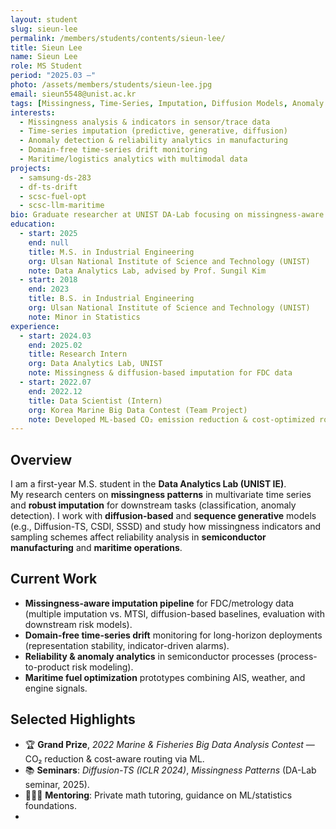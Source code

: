 ```yaml
---
layout: student
slug: sieun-lee
permalink: /members/students/contents/sieun-lee/
title: Sieun Lee
name: Sieun Lee
role: MS Student
period: "2025.03 —"
photo: /assets/members/students/sieun-lee.jpg
email: sieun5548@unist.ac.kr
tags: [Missingness, Time-Series, Imputation, Diffusion Models, Anomaly Detection, Manufacturing AI]
interests:
  - Missingness analysis & indicators in sensor/trace data
  - Time-series imputation (predictive, generative, diffusion)
  - Anomaly detection & reliability analytics in manufacturing
  - Domain-free time-series drift monitoring
  - Maritime/logistics analytics with multimodal data
projects:
  - samsung-ds-283
  - df-ts-drift
  - scsc-fuel-opt
  - scsc-llm-maritime
bio: Graduate researcher at UNIST DA-Lab focusing on missingness-aware time-series modeling (imputation, diffusion, anomaly detection) for semiconductor reliability and maritime analytics.
education:
  - start: 2025
    end: null
    title: M.S. in Industrial Engineering
    org: Ulsan National Institute of Science and Technology (UNIST)
    note: Data Analytics Lab, advised by Prof. Sungil Kim
  - start: 2018
    end: 2023
    title: B.S. in Industrial Engineering
    org: Ulsan National Institute of Science and Technology (UNIST)
    note: Minor in Statistics
experience:
  - start: 2024.03
    end: 2025.02
    title: Research Intern
    org: Data Analytics Lab, UNIST
    note: Missingness & diffusion-based imputation for FDC data
  - start: 2022.07
    end: 2022.12
    title: Data Scientist (Intern)
    org: Korea Marine Big Data Contest (Team Project)
    note: Developed ML-based CO₂ emission reduction & cost-optimized routing model (Grand Prize)
---
```


## Overview
I am a first-year M.S. student in the **Data Analytics Lab (UNIST IE)**.  
My research centers on **missingness patterns** in multivariate time series and **robust imputation** for downstream tasks (classification, anomaly detection). I work with **diffusion-based** and **sequence generative** models (e.g., Diffusion-TS, CSDI, SSSD) and study how missingness indicators and sampling schemes affect reliability analysis in **semiconductor manufacturing** and **maritime operations**.

## Current Work
- **Missingness-aware imputation pipeline** for FDC/metrology data (multiple imputation vs. MTSI, diffusion-based baselines, evaluation with downstream risk models).
- **Domain-free time-series drift** monitoring for long-horizon deployments (representation stability, indicator-driven alarms).
- **Reliability & anomaly analytics** in semiconductor processes (process-to-product risk modeling).
- **Maritime fuel optimization** prototypes combining AIS, weather, and engine signals.

## Selected Highlights
- 🏆 **Grand Prize**, *2022 Marine & Fisheries Big Data Analysis Contest* — CO₂ reduction & cost-aware routing via ML.
- 📚 **Seminars**: *Diffusion-TS (ICLR 2024)*, *Missingness Patterns* (DA-Lab seminar, 2025).
- 👩🏻‍🏫 **Mentoring**: Private math tutoring, guidance on ML/statistics foundations.
- 
